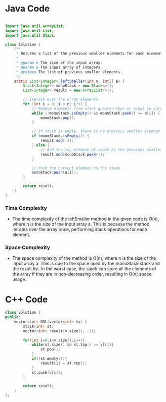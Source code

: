 # Java Code

```java

import java.util.ArrayList;
import java.util.List;
import java.util.Stack;

class Solution {
    /**
     * Returns a list of the previous smaller elements for each element in the array.
     *
     * @param n The size of the input array.
     * @param a The input array of integers.
     * @return The list of previous smaller elements.
     */
    static List<Integer> leftSmaller(int n, int[] a) {
        Stack<Integer> monoStack = new Stack<>();
        List<Integer> result = new ArrayList<>();

        // Iterate over the array elements
        for (int i = 0; i < n; i++) {
            // Remove elements from stack greater than or equal to current element
            while (!monoStack.isEmpty() && monoStack.peek() >= a[i]) {
                monoStack.pop();
            }

            // If stack is empty, there is no previous smaller element
            if (monoStack.isEmpty()) {
                result.add(-1);
            } else {
                // Add the top element of stack as the previous smaller element
                result.add(monoStack.peek());
            }

            // Push the current element to the stack
            monoStack.push(a[i]);
        }

        return result;
    }
}


```

### Time Complexity
- The time complexity of the leftSmaller method in the given code is O(n), where n is the size of the input array a. This is because the method iterates over the array once, performing stack operations for each element.

### Space Complexity
- The space complexity of the method is O(n), where n is the size of the input array a. This is due to the space used by the monoStack stack and the result list. In the worst case, the stack can store all the elements of the array if they are in non-decreasing order, resulting in O(n) space usage.

# C++ Code
```cpp
class Solution {
public:
    vector<int> NSL(vector<int> &v) {
        stack<int> st;
        vector<int> result(v.size(), -1);
        
        for(int i=0;i<v.size();i++){
            while(st.size() && st.top() >= v[i]){
                st.pop();
            }
            if(!st.empty()){
                result[i] = st.top();
            }
            st.push(v[i]);
        }

        return result;
    }
};
```
